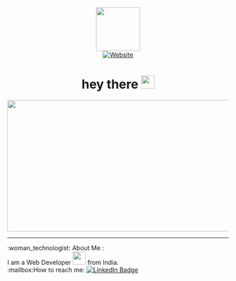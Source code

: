 <div id="header" align="center">
  <img src="https://assets.zyrosite.com/cdn-cgi/image/format=auto,w=608,fit=crop,q=95/Aq20eV79zLfpXV6b/logo-png-mnl7npnlXjHPl9KV.png" width="100"/><br>
    <a href="https://ayssh.netlify.app">
      <img src="https://img.shields.io/badge/Website-blue?logo=dependabot" alt="Website"/>
  </a><br>
        <img src="https://komarev.com/ghpvc/?username=aysh01&style=flat-square&color=blue" alt=""/>
<h1>
  hey there
  <img src="https://media.giphy.com/media/hvRJCLFzcasrR4ia7z/giphy.gif" width="30px"/>
</h1>
    <div align="center">
  <img src="https://media.giphy.com/media/3oKIPEqDGUULpEU0aQ/giphy.gif" width="600" height="300"/><br>
      <hr>
      <div align="left">
:woman_technologist: About Me :<br>
      I am a Web Developer <img src="https://media.giphy.com/media/WUlplcMpOCEmTGBtBW/giphy.gif" width="30"> from India.<br>
:mailbox:How to reach me: <a href="https://www.linkedin.com/in/aayush-kantak-88a7b4271">
    <img src="https://img.shields.io/badge/LinkedIn-blue?style=for-the-badge&logo=linkedin&logoColor=white" alt="LinkedIn Badge"/>
  </a><br>
      </div>
</div>
</div>
